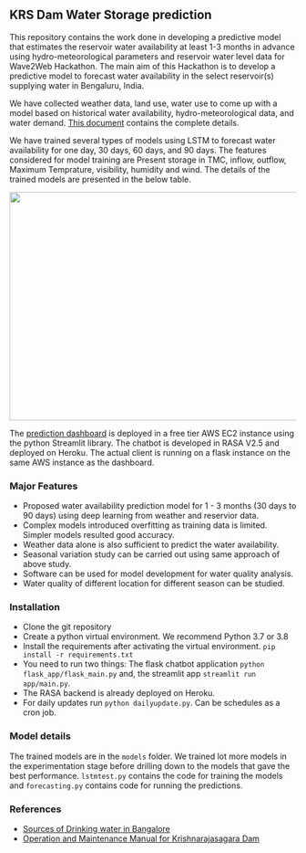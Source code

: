## KRS Dam Water Storage prediction

This repository contains the work done in developing a predictive model that estimates the reservoir water availability at least 1-3 months in advance using hydro-meteorological parameters and reservoir water level data for Wave2Web Hackathon. The main aim of this Hackathon is to develop a predictive model to forecast water availability in the select reservoir(s) supplying water in Bengaluru, India.

We have collected weather data, land use, water use to come up with a model based on historical water availability, hydro-meteorological data, and water demand. [This document](https://github.com/Arghyam-Team/KRSPrediction/blob/main/Arghyam%20Final%20Report.pdf) contains the complete details. 

We have trained several types of models using LSTM to forecast water availability for one day, 30 days, 60 days, and 90 days. The features considered for model training are Present storage in TMC, inflow, outflow, Maximum Temprature, visibility, humidity and wind. The details of the trained models are presented in the below table. 

<img src="https://github.com/Arghyam-Team/KRSPrediction/blob/main/Images/model%20summary.PNG" width="600" height="400">

The [prediction dashboard](http://65.2.75.233:8501/) is deployed in a free tier AWS EC2 instance using the python Streamlit library. The chatbot is developed in RASA V2.5 and deployed on Heroku. The actual client is running on a flask instance on the same AWS instance as the dashboard.

### Major Features
- Proposed water availability prediction model for 1 - 3 months (30 days to 90 days) using deep learning from weather and reservior data.
- Complex models introduced overfitting as training data is limited. Simpler models resulted good accuracy.
- Weather data alone is also sufficient to predict the water availability.
- Seasonal variation study can be carried out using same approach of above study.  
- Software can be used for model development for water quality analysis.
- Water quality of different location for different season can be studied.

### Installation

* Clone the git repository
* Create a python virtual environment. We recommend Python 3.7 or 3.8
* Install the requirements after activating the virtual environment. `pip install -r requirements.txt`
* You need to run two things: The flask chatbot application `python flask_app/flask_main.py` and, the streamlit app `streamlit run app/main.py`.
* The RASA backend is already deployed on Heroku.
* For daily updates run `python dailyupdate.py`. Can be schedules as a cron job.

### Model details
The trained models are in the `models` folder. We trained lot more models in the experimentation stage before drilling down to the models that gave the best performance. `lstmtest.py` contains the code for training the models and `forecasting.py` contains code for running the predictions.

### References
- [Sources of Drinking water in Bangalore](https://www.karnataka.com/bangalore/what-is-the-source-of-drinking-water-in-bangalore/)
- [Operation and Maintenance Manual for Krishnarajasagara Dam](http://waterresources.kar.nic.in/KRS_OM_KaWRD.pdf)



